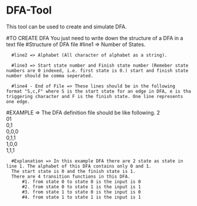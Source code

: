 # DFA-Tool
This tool can be used to create and simulate DFA. 


#TO CREATE DFA
You just need to write down the structure of a DFA in a text file
  #Structure of DFA file
      #line1 => Number of States.
      
      #line2 => Alphabet (All character of alphabet as a string).
      
      #line3 => Start state number and Finish state number (Remeber state numbers are 0 indexed, i.e. first state is 0.) start and finish state number should be comma seperated.
      
      #line4 - End of File => These lines should be in the following format "S,c,F" where S is the start state for an edge in DFA, e is tha triggering character and F is the finish state. One line represents one edge. 
      
      
      
  #EXAMPLE => The DFA definition file should be like following.
      2<br/>
      01<br/>
      0,1<br/>
      0,0,0<br/>
      0,1,1<br/>
      1,0,0<br/>
      1,1,1<br/>
      
      #Explanation => In this example DFA there are 2 state as state in line 1. The alphabet of this DFA contains only 0 and 1.
      The start state is 0 and the finish state is 1.
      There are 4 transition functions in this DFA.
          #1. from state 0 to state 0 is the input is 0
          #2. from state 0 to state 1 is the input is 1
          #3. from state 1 to state 0 is the input is 0
          #4. from state 1 to state 1 is the input is 1
